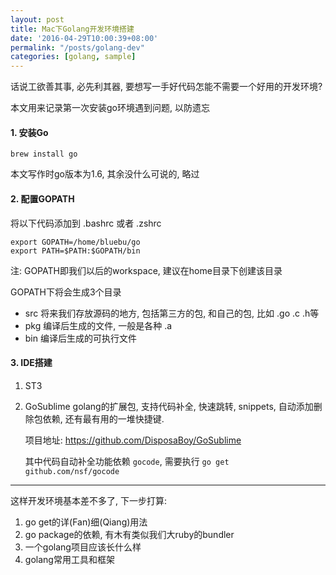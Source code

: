```yaml
---
layout: post
title: Mac下Golang开发环境搭建
date: '2016-04-29T10:00:39+08:00'
permalink: "/posts/golang-dev"
categories: [golang, sample]
---
```


话说工欲善其事, 必先利其器, 要想写一手好代码怎能不需要一个好用的开发环境?

本文用来记录第一次安装go环境遇到问题, 以防遗忘

#### 1. 安装Go

```shell
brew install go
```

本文写作时go版本为1.6, 其余没什么可说的, 略过

#### 2. 配置GOPATH

将以下代码添加到 .bashrc 或者 .zshrc

```shell
export GOPATH=/home/bluebu/go
export PATH=$PATH:$GOPATH/bin
```

注: GOPATH即我们以后的workspace, 建议在home目录下创建该目录

GOPATH下将会生成3个目录

* src 将来我们存放源码的地方, 包括第三方的包, 和自己的包, 比如 .go .c .h等
* pkg 编译后生成的文件, 一般是各种 .a
* bin 编译后生成的可执行文件

#### 3. IDE搭建

1. ST3

2. GoSublime golang的扩展包, 支持代码补全, 快速跳转, snippets, 自动添加删除包依赖, 还有最有用的一堆快捷键.

    项目地址: https://github.com/DisposaBoy/GoSublime

    其中代码自动补全功能依赖 `gocode`, 需要执行 `go get github.com/nsf/gocode`

-------

这样开发环境基本差不多了, 下一步打算:

1. go get的详(Fan)细(Qiang)用法
2. go package的依赖, 有木有类似我们大ruby的bundler
3. 一个golang项目应该长什么样
4. golang常用工具和框架
